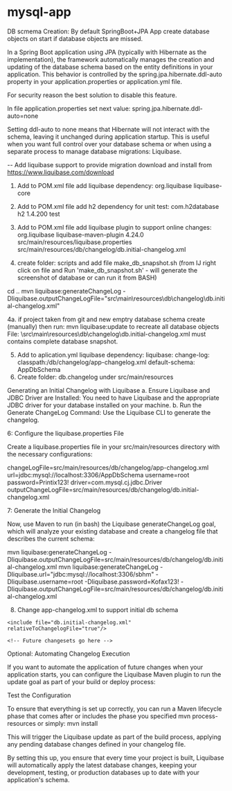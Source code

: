 # mysql-app



DB scmema Creation: By default SpringBoot+JPA App create database objects on start if database objects are missed.

In a Spring Boot application using JPA (typically with Hibernate as the implementation), 
the framework automatically manages the creation and updating of the database schema based on the entity definitions in your application. 
This behavior is controlled by the spring.jpa.hibernate.ddl-auto property in your application.properties or application.yml file.

For security reason the best solution to disable this feature.

In file application.properties set next value:
spring.jpa.hibernate.ddl-auto=none

Setting ddl-auto to none means that Hibernate will not interact with the schema, leaving it unchanged during application startup. 
This is useful when you want full control over your database schema or when using a separate process to manage database migrations: Liquibase.

-- Add liquibase support to provide migration
download and install from https://www.liquibase.com/download


1. Add to POM.xml file add liquibase dependency:
		<dependency>
			<groupId>org.liquibase</groupId>
			<artifactId>liquibase-core</artifactId>
		</dependency>
2. Add to POM.xml file add h2 dependency for unit test:
		<!-- H2 Database Engine -->
		<dependency>
			<groupId>com.h2database</groupId>
			<artifactId>h2</artifactId>
			<version>1.4.200</version> <!-- Use the latest version available -->
			<scope>test</scope> <!-- This makes the dependency available only for the test compilation and execution phases -->
		</dependency>		
3. Add to POM.xml file add liquibase plugin to support online changes:
			<plugin>
                <groupId>org.liquibase</groupId>
                <artifactId>liquibase-maven-plugin</artifactId>
                <version>4.24.0</version>
                <configuration>
                    <propertyFile>src/main/resources/liquibase.properties</propertyFile>
                    <changeLogFile>src/main/resources/db/changelog/db.initial-changelog.xml</changeLogFile>
                </configuration>
            </plugin>

4. create folder: scripts and add file make_db_snapshot.sh   (from IJ right click on file and Run 'make_db_snapshot.sh' - will generate the screenshot of database or can run it from BASH)

cd ..
mvn liquibase:generateChangeLog -Dliquibase.outputChangeLogFile="src\main\resources\db\changelog\db.initial-changelog.xml"

4a. if project taken from git and new emptry database schema create (manually) then run: mvn liquibase:update to recreate all database objects
File: \src\main\resources\db\changelog\db.initial-changelog.xml  must contains complete database snapshot.


5. Add to aplication.yml liquibase dependency:
    liquibase:
        change-log: classpath:/db/changelog/app-changelog.xml
        default-schema: AppDbSchema
6. Create folder: db.changelog under src/main/resources

Generating an Initial Changelog with Liquibase 
	a. Ensure Liquibase and JDBC Driver are Installed: You need to have Liquibase and the appropriate JDBC driver for your database installed on your machine.
	b. Run the Generate ChangeLog Command: Use the Liquibase CLI to generate the changelog.

6: Configure the liquibase.properties File

Create a liquibase.properties file in your src/main/resources directory with the necessary configurations:

changeLogFile=src/main/resources/db/changelog/app-changelog.xml
url=jdbc:mysql://localhost:3306/AppDbSchema
username=root
password=Printix123!
driver=com.mysql.cj.jdbc.Driver
outputChangeLogFile=src/main/resources/db/changelog/db.initial-changelog.xml

7: Generate the Initial Changelog

Now, use Maven to run (in bash) the Liquibase generateChangeLog goal, which will analyze your existing database and create a changelog file that describes the current schema:

mvn liquibase:generateChangeLog -Dliquibase.outputChangeLogFile=src/main/resources/db/changelog/db.initial-changelog.xml
mvn liquibase:generateChangeLog -Dliquibase.url="jdbc:mysql://localhost:3306/sbhm" -Dliquibase.username=root -Dliquibase.password=Kofax123! -Dliquibase.outputChangeLogFile=src/main/resources/db/changelog/db.initial-changelog.xml


8. Change app-changelog.xml to support initial db schema

<!-- db.changelog-master.xml -->
<databaseChangeLog
    xmlns="http://www.liquibase.org/xml/ns/dbchangelog"
    xmlns:xsi="http://www.w3.org/2001/XMLSchema-instance"
    xsi:schemaLocation="http://www.liquibase.org/xml/ns/dbchangelog
        http://www.liquibase.org/xml/ns/dbchangelog/dbchangelog-3.8.xsd">
    
    <include file="db.initial-changelog.xml" relativeToChangelogFile="true"/>

    <!-- Future changesets go here -->
</databaseChangeLog>


Optional: Automating Changelog Execution

If you want to automate the application of future changes when your application starts, 
you can configure the Liquibase Maven plugin to run the update goal as part of your build or deploy process:


Test the Configuration

To ensure that everything is set up correctly, you can run a Maven lifecycle phase that comes after or includes the phase you specified
mvn process-resources
or simply:
mvn install

This will trigger the Liquibase update as part of the build process, applying any pending database changes defined in your changelog file.

By setting this up, you ensure that every time your project is built, 
Liquibase will automatically apply the latest database changes, keeping your development, testing,
 or production databases up to date with your application's schema.

